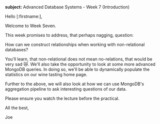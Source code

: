 **subject:** Advanced Database Systems - Week 7 (Introduction)

Hello [:firstname:],

Welcome to Week Seven.

This week promises to address, that perhaps nagging, question:

How can we construct relationships when working with non-relational databases?

You'll learn, that non-relational does not mean no-relations, that would be very sad 😿. We'll also take the opportunity to look at some more advanced MongoDB queries. In doing so, we'll be able to dynamically populate the statistics on our wine tasting home page.

Further to the above, we will also look at how we can use MongoDB's aggregation pipeline to ask interesting questions of our data.

Please ensure you watch the lecture before the practical.

All the best,

Joe
